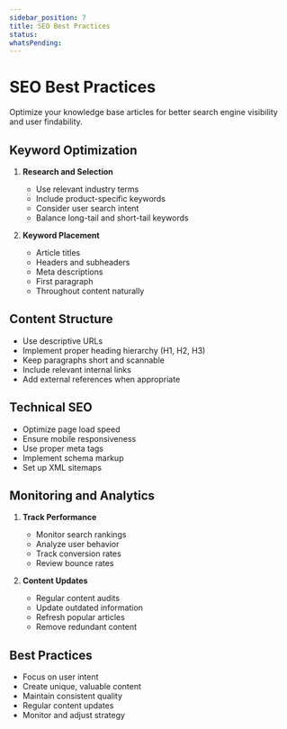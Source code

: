 ```yaml
---
sidebar_position: 7
title: SEO Best Practices
status: 
whatsPending: 
---
```


# SEO Best Practices

Optimize your knowledge base articles for better search engine visibility and user findability.

## Keyword Optimization

1. **Research and Selection**
   - Use relevant industry terms
   - Include product-specific keywords
   - Consider user search intent
   - Balance long-tail and short-tail keywords

2. **Keyword Placement**
   - Article titles
   - Headers and subheaders
   - Meta descriptions
   - First paragraph
   - Throughout content naturally

## Content Structure

- Use descriptive URLs
- Implement proper heading hierarchy (H1, H2, H3)
- Keep paragraphs short and scannable
- Include relevant internal links
- Add external references when appropriate

## Technical SEO

- Optimize page load speed
- Ensure mobile responsiveness
- Use proper meta tags
- Implement schema markup
- Set up XML sitemaps

## Monitoring and Analytics

1. **Track Performance**
   - Monitor search rankings
   - Analyze user behavior
   - Track conversion rates
   - Review bounce rates

2. **Content Updates**
   - Regular content audits
   - Update outdated information
   - Refresh popular articles
   - Remove redundant content

## Best Practices

- Focus on user intent
- Create unique, valuable content
- Maintain consistent quality
- Regular content updates
- Monitor and adjust strategy

